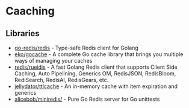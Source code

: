 # Caaching

## Libraries
- [go-redis/redis](https://github.com/go-redis/redis) - Type-safe Redis client for Golang
- [eko/gocache](https://github.com/eko/gocache) -  A complete Go cache library that brings you multiple ways of managing your caches
- [redis/rueidis](https://github.com/redis/rueidis) - A fast Golang Redis client that supports Client Side Caching, Auto Pipelining, Generics OM, RedisJSON, RedisBloom, RediSearch, RedisAI, RedisGears, etc.
- [jellydator/ttlcache](https://github.com/jellydator/ttlcache) - An in-memory cache with item expiration and generics
- [alicebob/miniredis/](https://github.com/alicebob/miniredis/) - Pure Go Redis server for Go unittests
